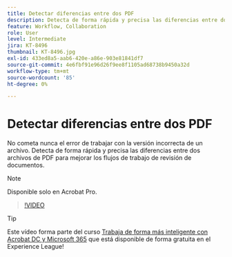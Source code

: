 ```yaml
---
title: Detectar diferencias entre dos PDF
description: Detecta de forma rápida y precisa las diferencias entre dos archivos de PDF para mejorar los flujos de trabajo de revisión de documentos
feature: Workflow, Collaboration
role: User
level: Intermediate
jira: KT-8496
thumbnail: KT-8496.jpg
exl-id: 433ed8a5-aab6-420e-a86e-903e81841df7
source-git-commit: 4e6fbf91e96d26f9ee8f1105ad68738b9450a32d
workflow-type: tm+mt
source-wordcount: '85'
ht-degree: 0%

---
```


# Detectar diferencias entre dos PDF

No cometa nunca el error de trabajar con la versión incorrecta de un archivo. Detecta de forma rápida y precisa las diferencias entre dos archivos de PDF para mejorar los flujos de trabajo de revisión de documentos.

>[!NOTE]
>
>Disponible solo en Acrobat Pro.

>[!VIDEO](https://video.tv.adobe.com/v/337211?quality=12&learn=on&hidetitle=true)

>[!TIP]
>
>Este vídeo forma parte del curso [Trabaja de forma más inteligente con Acrobat DC y Microsoft 365](https://experienceleague.adobe.com/?recommended=Acrobat-U-1-2021.microsoft365) que está disponible de forma gratuita en el Experience League!
